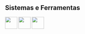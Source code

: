 ## Sistemas e Ferramentas 

<img src="https://img.icons8.com/?size=512&id=GOHWqwnSE8Sv&format=png" width="40" height="40"/> <!-- docker -->
<img src="https://img.icons8.com/?size=512&id=49498&format=png" width="40" height="40"/> <!-- linux -->
<img src="https://img.icons8.com/?size=512&id=52539&format=png" width="40" height="40"/> <!-- github -->
